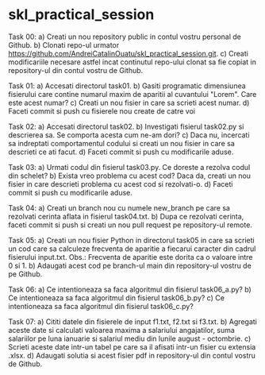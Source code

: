 # skl_practical_session
Task 00: 
	a) Creati un nou repository public in contul vostru personal de Github. 
	b) Clonati repo-ul urmator https://github.com/AndreiCatalinOuatu/skl_practical_session.git. 
	c) Creati modificariile necesare astfel incat continutul repo-ului clonat sa fie copiat in repository-ul 
	din contul vostru de Github. 

Task 01: 
	a) Accesati directorul task01. 
	b) Gasiti programatic dimensiunea fisierului care contine numarul maxim de aparitii al cuvantului "Lorem". Care 
	este acest numar? 
	c) Creati un nou fisier in care sa scrieti acest numar. 
	d) Faceti commit si push cu fisierele nou create de catre voi 

Task 02:
	a) Accesati directorul task02. 
	b) Investigati fisierul task02.py si descrierea sa. Se comporta acesta cum ne-am dori?
	c) Daca nu, incercati sa indreptati comportamentul codului si creati un nou fisier in care sa descrieti ce 
	ati facut.
	d) Faceti commit si push cu modificarile aduse. 

Task 03: 
	a) Urmati codul din fisierul task03.py. Ce doreste a rezolva codul din schelet? 
	b) Exista vreo problema cu acest cod? Daca da, creati un nou fisier in care descrieti problema
	cu acest cod si rezolvati-o. 
	d) Faceti commit si push cu modificarile aduse. 

Task 04: 
	a) Creati un branch nou cu numele new_branch pe care sa rezolvati cerinta aflata in fisierul task04.txt. 
	b) Dupa ce rezolvati cerinta, faceti commit si push si creati un nou pull request pe repository-ul 
	remote. 

Task 05: 
	a) Creati un nou fisier Python in directorul task05 in care sa scrieti un cod care sa calculeze frecventa de 
	aparitie a fiecarui caracter din cadrul fisierului input.txt. 
		Obs.: Frecventa de aparitie este dorita ca o valoare intre 0 si 1. 
	b) Adaugati acest cod pe branch-ul main din repository-ul vostru de pe Github. 

Task 06: 
	a) Ce intentioneaza sa faca algoritmul din fisierul task06_a.py? 
	b) Ce intentioneaza sa faca algoritmul din fisierul task06_b.py? 
	c) Ce intentioneaza sa faca algoritmul din fisierul task06_c.py? 

Task 07: 
	a) Cititi datele din fisierele de input f1.txt, f2.txt si f3.txt. 
	b) Agregati aceste date si calculati valoarea maxima a salariului angajatilor, suma salariilor pe luna ianuarie si 
	salariul mediu din lunile august - octombrie. 
	c) Scrieti aceste date intr-un tabel pe care sa il afisati intr-un fisier cu extensia .xlsx. 
	d) Adaugati solutia si acest fisier pdf in repository-ul din contul vostru de Github. 
